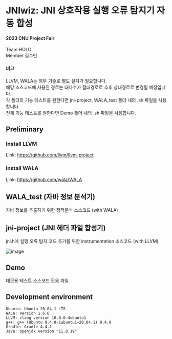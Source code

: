 # JNIwiz: JNI 상호작용 실행 오류 탐지기 자동 합성
#### 2023 CNU Project Fair
Team HOLO  
Member 김수빈

#### 비고  
LLVM, WALA는 외부 기술로 별도 설치가 필요합니다.  
해당 소스코드에 사용된 경로는 대다수가 절대경로로 추후 상대경로로 변경될 예정입니다.    
각 폴더의 기능 테스트를 원한다면 jni-project, WALA_test 폴더 내의 .sh 파일을 사용합니다.  
전체 기능 테스트를 원한다면 Demo 폴더 내의 .sh 파일을 사용합니다.  

## Preliminary
### Install LLVM
Link: https://github.com/llvm/llvm-project

### Install WALA
Link: https://github.com/wala/WALA

## WALA_test (자바 정보 분석기)
자바 정보를 추출하기 위한 정적분석 소스코드 (with WALA)

## jni-project (JNI 헤더 파일 합성기)
jni.h에 실행 오류 탐지 코드 추가를 위한 instrumentation 소스코드 (with LLVM)

![image](https://github.com/green-study/JNIwiz/assets/70996958/1a4d36cd-c8d6-474b-8eae-1263ed63289b)

## Demo
데모용 테스트 소스코드 모음 파일

## Development environment
```
Ubuntu: Ubuntu 20.04.1 LTS
WALA: Version 1.6.0
LLVM: clang version 10.0.0-4ubuntu1
g++: g++ (Ubuntu 9.4.0-1ubuntu1~20.04.1) 9.4.0
Gradle: Gradle 4.4.1
Java: openjdk version "11.0.19"
```
